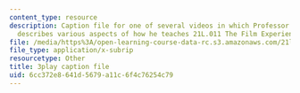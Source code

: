 ```yaml
---
content_type: resource
description: Caption file for one of several videos in which Professor David Thorburn
  describes various aspects of how he teaches 21L.011 The Film Experience.
file: /media/https%3A/open-learning-course-data-rc.s3.amazonaws.com/21l-011-the-film-experience-fall-2013/6cc372e8641d5679a11c6f4c76254c79_kvbLY2mQW1k.vtt
file_type: application/x-subrip
resourcetype: Other
title: 3play caption file
uid: 6cc372e8-641d-5679-a11c-6f4c76254c79
---
```

